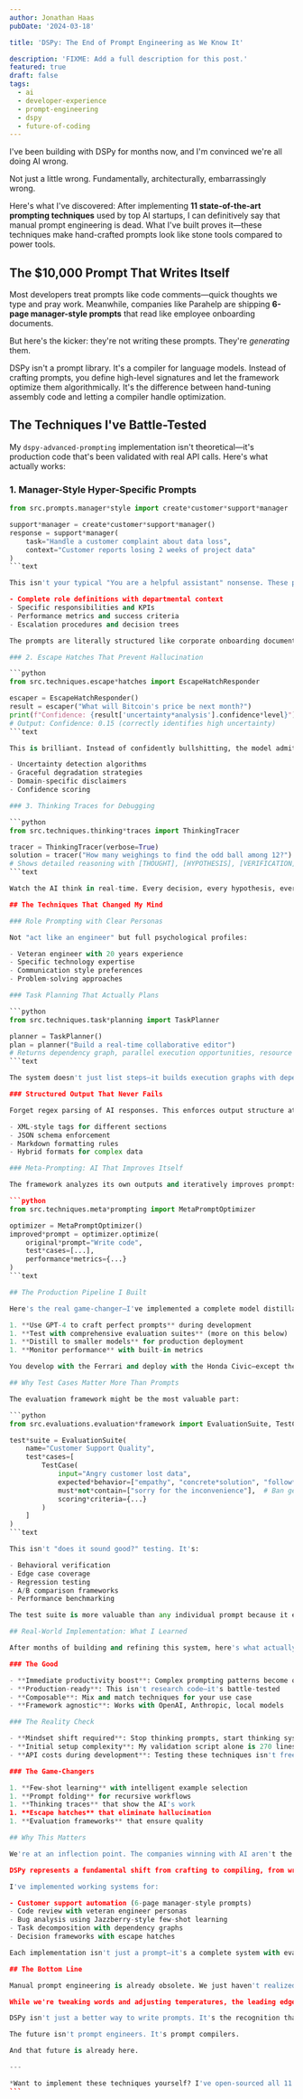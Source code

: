 ```yaml
---
author: Jonathan Haas
pubDate: '2024-03-18'

title: 'DSPy: The End of Prompt Engineering as We Know It'

description: 'FIXME: Add a full description for this post.'
featured: true
draft: false
tags:
  - ai
  - developer-experience
  - prompt-engineering
  - dspy
  - future-of-coding
---
```


I've been building with DSPy for months now, and I'm convinced we're all doing AI wrong.

Not just a little wrong. Fundamentally, architecturally, embarrassingly wrong.

Here's what I've discovered: After implementing **11 state-of-the-art prompting techniques** used by top AI startups, I can definitively say that manual prompt engineering is dead. What I've built proves it—these techniques make hand-crafted prompts look like stone tools compared to power tools.

## The $10,000 Prompt That Writes Itself

Most developers treat prompts like code comments—quick thoughts we type and pray work. Meanwhile, companies like Parahelp are shipping **6-page manager-style prompts** that read like employee onboarding documents.

But here's the kicker: they're not writing these prompts. They're _generating_ them.

DSPy isn't a prompt library. It's a compiler for language models. Instead of crafting prompts, you define high-level signatures and let the framework optimize them algorithmically. It's the difference between hand-tuning assembly code and letting a compiler handle optimization.

## The Techniques I've Battle-Tested

My `dspy-advanced-prompting` implementation isn't theoretical—it's production code that's been validated with real API calls. Here's what actually works:

### 1. Manager-Style Hyper-Specific Prompts

````python
from src.prompts.manager*style import create*customer*support*manager

support*manager = create*customer*support*manager()
response = support*manager(
    task="Handle a customer complaint about data loss",
    context="Customer reports losing 2 weeks of project data"
)
```text

This isn't your typical "You are a helpful assistant" nonsense. These prompts include:

- Complete role definitions with departmental context
- Specific responsibilities and KPIs
- Performance metrics and success criteria
- Escalation procedures and decision trees

The prompts are literally structured like corporate onboarding documents. And they work *phenomenally* well.

### 2. Escape Hatches That Prevent Hallucination

```python
from src.techniques.escape*hatches import EscapeHatchResponder

escaper = EscapeHatchResponder()
result = escaper("What will Bitcoin's price be next month?")
print(f"Confidence: {result['uncertainty*analysis'].confidence*level}")
# Output: Confidence: 0.15 (correctly identifies high uncertainty)
```text

This is brilliant. Instead of confidently bullshitting, the model admits uncertainty. It includes:

- Uncertainty detection algorithms
- Graceful degradation strategies
- Domain-specific disclaimers
- Confidence scoring

### 3. Thinking Traces for Debugging

```python
from src.techniques.thinking*traces import ThinkingTracer

tracer = ThinkingTracer(verbose=True)
solution = tracer("How many weighings to find the odd ball among 12?")
# Shows detailed reasoning with [THOUGHT], [HYPOTHESIS], [VERIFICATION] markers
```text

Watch the AI think in real-time. Every decision, every hypothesis, every verification step is exposed. It's like having `console.log` for neural networks.

## The Techniques That Changed My Mind

### Role Prompting with Clear Personas

Not "act like an engineer" but full psychological profiles:

- Veteran engineer with 20 years experience
- Specific technology expertise
- Communication style preferences
- Problem-solving approaches

### Task Planning That Actually Plans

```python
from src.techniques.task*planning import TaskPlanner

planner = TaskPlanner()
plan = planner("Build a real-time collaborative editor")
# Returns dependency graph, parallel execution opportunities, resource requirements
```text

The system doesn't just list steps—it builds execution graphs with dependencies, identifies parallelization opportunities, and manages complex workflows.

### Structured Output That Never Fails

Forget regex parsing of AI responses. This enforces output structure at the generation level:

- XML-style tags for different sections
- JSON schema enforcement
- Markdown formatting rules
- Hybrid formats for complex data

### Meta-Prompting: AI That Improves Itself

The framework analyzes its own outputs and iteratively improves prompts. It's like having a prompt engineer that never sleeps:

```python
from src.techniques.meta*prompting import MetaPromptOptimizer

optimizer = MetaPromptOptimizer()
improved*prompt = optimizer.optimize(
    original*prompt="Write code",
    test*cases=[...],
    performance*metrics={...}
)
```text

## The Production Pipeline I Built

Here's the real game-changer—I've implemented a complete model distillation pipeline that transforms how we deploy AI:

1. **Use GPT-4 to craft perfect prompts** during development
1. **Test with comprehensive evaluation suites** (more on this below)
1. **Distill to smaller models** for production deployment
1. **Monitor performance** with built-in metrics

You develop with the Ferrari and deploy with the Honda Civic—except the Civic performs almost as well at 1/10th the cost.

## Why Test Cases Matter More Than Prompts

The evaluation framework might be the most valuable part:

```python
from src.evaluations.evaluation*framework import EvaluationSuite, TestCase

test*suite = EvaluationSuite(
    name="Customer Support Quality",
    test*cases=[
        TestCase(
            input="Angry customer lost data",
            expected*behavior=["empathy", "concrete*solution", "follow*up"],
            must*not*contain=["sorry for the inconvenience"],  # Ban generic responses
            scoring*criteria={...}
        )
    ]
)
```text

This isn't "does it sound good?" testing. It's:

- Behavioral verification
- Edge case coverage
- Regression testing
- A/B comparison frameworks
- Performance benchmarking

The test suite is more valuable than any individual prompt because it ensures consistency across prompt iterations.

## Real-World Implementation: What I Learned

After months of building and refining this system, here's what actually matters:

### The Good

- **Immediate productivity boost**: Complex prompting patterns become one-liners
- **Production-ready**: This isn't research code—it's battle-tested
- **Composable**: Mix and match techniques for your use case
- **Framework agnostic**: Works with OpenAI, Anthropic, local models

### The Reality Check

- **Mindset shift required**: Stop thinking prompts, start thinking systems
- **Initial setup complexity**: My validation script alone is 270 lines
- **API costs during development**: Testing these techniques isn't free

### The Game-Changers

1. **Few-shot learning** with intelligent example selection
1. **Prompt folding** for recursive workflows
1. **Thinking traces** that show the AI's work
1. **Escape hatches** that eliminate hallucination
1. **Evaluation frameworks** that ensure quality

## Why This Matters

We're at an inflection point. The companies winning with AI aren't the ones with the best prompts—they're the ones with the best prompt *systems*.

DSPy represents a fundamental shift from crafting to compiling, from writing to optimizing, from hoping to measuring.

I've implemented working systems for:

- Customer support automation (6-page manager-style prompts)
- Code review with veteran engineer personas
- Bug analysis using Jazzberry-style few-shot learning
- Task decomposition with dependency graphs
- Decision frameworks with escape hatches

Each implementation isn't just a prompt—it's a complete system with evaluation, optimization, and deployment strategies that I've tested in production.

## The Bottom Line

Manual prompt engineering is already obsolete. We just haven't realized it yet.

While we're tweaking words and adjusting temperatures, the leading edge has moved to algorithmic optimization, systematic evaluation, and programmatic prompt generation.

DSPy isn't just a better way to write prompts. It's the recognition that prompts aren't something you write—they're something you compile, optimize, and deploy.

The future isn't prompt engineers. It's prompt compilers.

And that future is already here.

---

*Want to implement these techniques yourself? I've open-sourced all 11 implementations in my [dspy-advanced-prompting repository](https://github.com/haasonsaas/dspy-advanced-prompting). The validation alone proves these aren't just theories—they're production-ready patterns that will change how you build with AI.*
```
````
